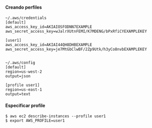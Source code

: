 #### Creando perfiles 

    ~/.aws/credentials
    [default]
    aws_access_key_id=AKIAIOSFODNN7EXAMPLE
    aws_secret_access_key=wJalrXUtnFEMI/K7MDENG/bPxRfiCYEXAMPLEKEY

    [user1]
    aws_access_key_id=AKIAI44QH8DHBEXAMPLE
    aws_secret_access_key=je7MtGbClwBF/2Zp9Utk/h3yCo8nvbEXAMPLEKEY
    
    
    ~/.aws/config
    [default]
    region=us-west-2
    output=json

    [profile user1]
    region=us-east-1
    output=text
    
#### Especificar profile

    $ aws ec2 describe-instances --profile user1
    $ export AWS_PROFILE=user1
